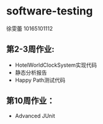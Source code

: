 # software-testing 
徐雯蕾 10165101112

## 第2-3周作业:
- HotelWorldClockSystem实现代码
- 静态分析报告
- Happy Path测试代码

## 第10周作业：
- Advanced JUnit
